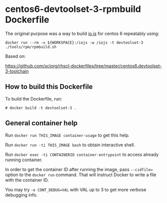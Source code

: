 centos6-devtoolset-3-rpmbuild Dockerfile
=====================================================

The original purpose was a way to build [io.js](https://github.com/nodejs/io.js) for centos 6 repeatably using:
```
docker run --rm -v ${WORKSPACE}:/iojs -w /iojs -t devtoolset-3 ./tools/rpm/rpmbuild.sh
```

Based on:

https://github.com/sclorg/rhscl-dockerfiles/tree/master/centos6.devtoolset-3-toolchain

How to build this Dockerfile
----------------------------

To build the Dockerfile, run:

```
# docker build -t devtoolset-3 .
```

General container help
----------------------

Run `docker run THIS_IMAGE container-usage` to get this help.

Run `docker run -ti THIS_IMAGE bash` to obtain interactive shell.

Run `docker exec -ti CONTAINERID container-entrypoint` to access already running container.

In order to get the container ID after running the image, pass `--cidfile=`
option to the `docker run` command. That will instruct Docker to write
a file with the container ID.

You may try `-e CONT_DEBUG=VAL` with VAL up to 3 to get more verbose debugging
info.
